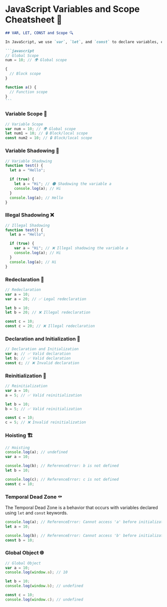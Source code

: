 # JavaScript Variables and Scope Cheatsheet 🚀

````markdown
## VAR, LET, CONST and Scope 🔍

In JavaScript, we use `var`, `let`, and `const` to declare variables, each with its own scope.

```javascript
// Global Scope
num = 10; // 🌍 Global scope

{
  // Block scope
}

function a() {
  // Function scope
}
```
````

### Variable Scope 🎯

```javascript
// Variable Scope
var num = 10; // 🌍 Global scope
let num1 = 10; // 🔒 Block/local scope
const num2 = 10; // 🔒 Block/local scope
```

### Variable Shadowing 👥

```javascript
// Variable Shadowing
function test() {
  let a = "Hello";

  if (true) {
    let a = "Hi"; // 🌑 Shadowing the variable a
    console.log(a); // Hi
  }
  console.log(a); // Hello
}
```

### Illegal Shadowing ❌

```javascript
// Illegal Shadowing
function test() {
  let a = "Hello";

  if (true) {
    var a = "Hi"; // ❌ Illegal shadowing the variable a
    console.log(a); // Hi
  }
  console.log(a); // Hi
}
```

### Redeclaration 🔄

```javascript
// Redeclaration
var a = 10;
var a = 20; // ✅ Legal redeclaration

let b = 10;
let b = 20; // ❌ Illegal redeclaration

const c = 10;
const c = 20; // ❌ Illegal redeclaration
```

### Declaration and Initialization 🚀

```javascript
// Declaration and Initialization
var a; // ✅ Valid declaration
let b; // ✅ Valid declaration
const c; // ❌ Invalid declaration
```

### Reinitialization 🔄

```javascript
// Reinitialization
var a = 10;
a = 5; // ✅ Valid reinitialization

let b = 10;
b = 5; // ✅ Valid reinitialization

const c = 10;
c = 5; // ❌ Invalid reinitialization
```

### Hoisting 🏗️

```javascript
// Hoisting
console.log(a); // undefined
var a = 10;

console.log(b); // ReferenceError: b is not defined
let b = 10;

console.log(c); // ReferenceError: c is not defined
const c = 10;
```

### Temporal Dead Zone ⚰️

The Temporal Dead Zone is a behavior that occurs with variables declared using `let` and `const` keywords.

```javascript
console.log(a); // ReferenceError: Cannot access 'a' before initialization
let a = 10;

console.log(b); // ReferenceError: Cannot access 'b' before initialization
const b = 10;
```

### Global Object 🌐

```javascript
// Global Object
var a = 10;
console.log(window.a); // 10

let b = 10;
console.log(window.b); // undefined

const c = 10;
console.log(window.c); // undefined
```

```

```
